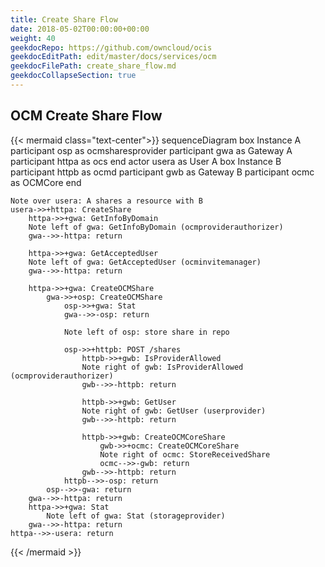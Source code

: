```yaml
---
title: Create Share Flow
date: 2018-05-02T00:00:00+00:00
weight: 40
geekdocRepo: https://github.com/owncloud/ocis
geekdocEditPath: edit/master/docs/services/ocm
geekdocFilePath: create_share_flow.md
geekdocCollapseSection: true
---
```


## OCM Create Share Flow

{{< mermaid class="text-center">}}
sequenceDiagram
    box Instance A
        participant osp as ocmsharesprovider
        participant gwa as Gateway A
        participant httpa as ocs
    end
    actor usera as User A
    box Instance B
        participant httpb as ocmd
        participant gwb as Gateway B
        participant ocmc as OCMCore
    end

    Note over usera: A shares a resource with B
    usera->>+httpa: CreateShare
        httpa->>+gwa: GetInfoByDomain
        Note left of gwa: GetInfoByDomain (ocmproviderauthorizer)
        gwa-->>-httpa: return

        httpa->>+gwa: GetAcceptedUser
        Note left of gwa: GetAcceptedUser (ocminvitemanager)
        gwa-->>-httpa: return

        httpa->>+gwa: CreateOCMShare
            gwa->>+osp: CreateOCMShare
                osp->>+gwa: Stat
                gwa-->>-osp: return

                Note left of osp: store share in repo

                osp->>+httpb: POST /shares
                    httpb->>+gwb: IsProviderAllowed
                    Note right of gwb: IsProviderAllowed (ocmproviderauthorizer)
                    gwb-->>-httpb: return

                    httpb->>+gwb: GetUser
                    Note right of gwb: GetUser (userprovider)
                    gwb-->>-httpb: return

                    httpb->>+gwb: CreateOCMCoreShare
                        gwb->>+ocmc: CreateOCMCoreShare
                        Note right of ocmc: StoreReceivedShare
                        ocmc-->>-gwb: return
                    gwb-->>-httpb: return
                httpb-->>-osp: return
            osp-->>-gwa: return
        gwa-->>-httpa: return
        httpa->>+gwa: Stat
            Note left of gwa: Stat (storageprovider)
        gwa-->>-httpa: return
    httpa-->>-usera: return
{{< /mermaid >}}
